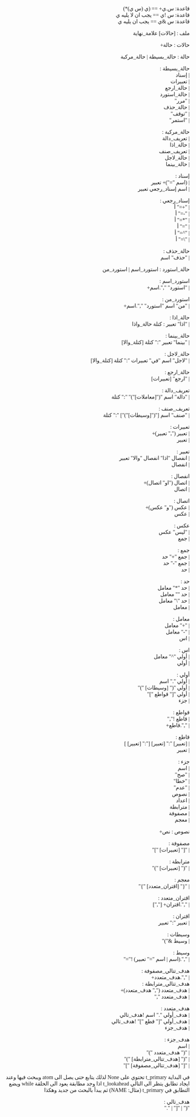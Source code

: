 <div dir="rtl">
<span style="font-family: 'Tajawal';">


قاعدة: س.ي+ == (ي (س ي)*)  
قاعدة: س !ي == يجب ان لا يليه ي  
قاعدة: س &ي == يجب ان يليه ي


ملف : [حالات] علامة_نهاية

حالات : حالة+

حالة : حالة_بسيطة | حالة_مركبة

حالة_بسيطة :  
|      إسناد  
|    تعبيرات  
|   حالة_ارجع  
| حالة_استورد  
|      "مرر"  
|    حالة_حذف  
|     "توقف"  
|    "استمر"

حالة_مركبة :  
| تعريف_دالة  
|   حالة_اذا  
|  تعريف_صنف  
|   حالة_لاجل  
| حالة_بينما


إسناد :  
|      (اسم "=")+ تعبير  
|    اسم إسناد_رجعي تعبير

إسناد_رجعي :  
|  "+=" أ  
|  "-=" أ  
|  "*=" أ  
|  "\=" أ  
|  "^=" أ  
| "\\=" أ

حالة_حذف :  
| "حذف" اسم

حالة_استورد : استورد_اسم | استورد_من

استورد_اسم :  
| "استورد" ",".اسم+

استورد_من :  
| "من" اسم "استورد" ",".اسم+

حالة_اذا :  
| "اذا" تعبير : كتلة حالة_واذا

حالة_بينما :  
| "بينما" تعبير ":" كتلة [كتلة_والا]

حالة_لاجل :  
| "لاجل" اسم "في" تعبيرات ":" كتلة [كتلة_والا]

حالة_ارجع :  
| "ارجع" [تعبيرات]

تعريف_دالة :  
| "دالة" اسم "("[معاملات]")" ":" كتلة

تعريف_صنف :  
| "صنف" اسم ["("[وسيطات]")"] ":" كتلة

تعبيرات :  
|       تعبير ("," تعبير)+  
|                   تعبير

تعبير :  
| انفصال "اذا" انفصال "والا" تعبير  
|                       انفصال

انفصال :  
| اتصال ("او" اتصال)+  
|              اتصال

اتصال :  
| عكس ("و" عكس)+  
|           عكس

عكس :  
| "ليس" عكس  
|      جمع

جمع :  
| جمع "+" حد  
| جمع "-" حد  
|        حد

حد :  
|  حد "*" معامل  
|  حد "\" معامل  
| حد "\\" معامل  
|         معامل

معامل :  
| "+" معامل  
| "-" معامل  
|       اس

اس :  
| أولي "^" معامل  
|          أولي

أولي :  
|          أولي "." اسم  
| أولي "(" [وسيطات] ")"  
|    أولي "[" قواطع "]"  
|                  جزء

قواطع :  
| قاطع !","  
| ",".قاطع+

قاطع :  
| [تعبير] ":" [تعبير] [":" [تعبير] ]  
|                            تعبير

جزء :  
|     اسم  
|    "صح"  
|   "خطا"  
|   "عدم"  
|    نصوص  
|   اعداد  
|  مترابطة  
|  مصفوفة  
|   معجم

نصوص : نص+

مصفوفة :  
| "[" [تعبيرات] "]"

مترابطة :  
| "(" [تعبيرات] ")"

معجم :  
| "{" [اقتران_متعدد] "}"

اقتران_متعدد :  
| ",".اقتران+ [","]

اقتران :  
| تعبير ":" تعبير

وسيطات :  
| وسيط &")"

وسيط :  
| ",".(اسم | اسم "=" تعبير) !"="

هدف_تتالي_مصفوفة :  
| ",".هدف_متعدد+  
هدف_تتالي_مترابطة :  
| هدف_متعدد ("," هدف_متعدد)+  
|            هدف_متعدد ","

هدف_متعدد :  
|      هدف_أولي "." اسم !هدف_تالي  
|  هدف_أولي "[" قطع "]" !هدف_تالي  
|                       هدف_جزء

هدف_جزء :  
|                       اسم  
|          "(" هدف_متعدد ")"  
| "(" [هدف_تتالي_مترابطة] ")"  
|  "[" [هدف_تتالي_مصفوفة] "]"

في البداية t_primary تحتوي على None لذلك يتابع حتى يصل الى atom ويبحث فيها وعند ايجاد تطابق يتظر الى التالي t_lookahead اذا وجد مطابقة يعود الى الحلقة while ويضع التطابق في t_primary (مثال: NAME) ثم يبدأ بالبحث من جديد وهكذا

هدف_تالي :  
"(" | "[" | "."

</span>
</div>
